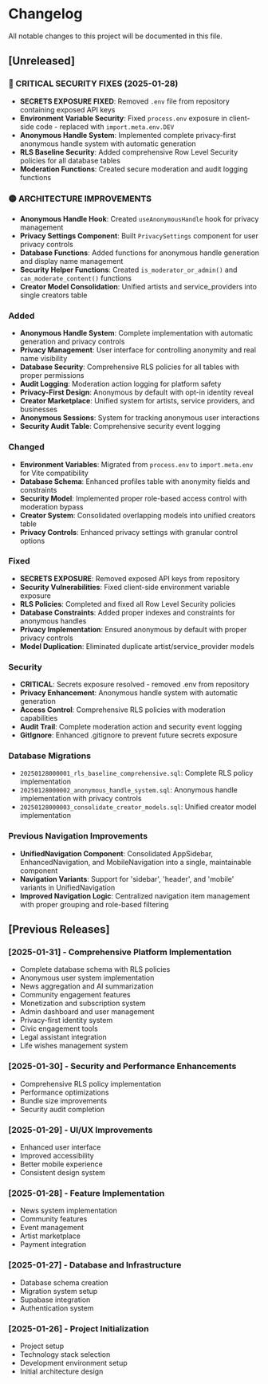# Changelog

All notable changes to this project will be documented in this file.

## [Unreleased]

### 🔴 CRITICAL SECURITY FIXES (2025-01-28)
- **SECRETS EXPOSURE FIXED**: Removed `.env` file from repository containing exposed API keys
- **Environment Variable Security**: Fixed `process.env` exposure in client-side code - replaced with `import.meta.env.DEV`
- **Anonymous Handle System**: Implemented complete privacy-first anonymous handle system with automatic generation
- **RLS Baseline Security**: Added comprehensive Row Level Security policies for all database tables
- **Moderation Functions**: Created secure moderation and audit logging functions

### 🟡 ARCHITECTURE IMPROVEMENTS
- **Anonymous Handle Hook**: Created `useAnonymousHandle` hook for privacy management
- **Privacy Settings Component**: Built `PrivacySettings` component for user privacy controls
- **Database Functions**: Added functions for anonymous handle generation and display name management
- **Security Helper Functions**: Created `is_moderator_or_admin()` and `can_moderate_content()` functions
- **Creator Model Consolidation**: Unified artists and service_providers into single creators table

### Added
- **Anonymous Handle System**: Complete implementation with automatic generation and privacy controls
- **Privacy Management**: User interface for controlling anonymity and real name visibility
- **Database Security**: Comprehensive RLS policies for all tables with proper permissions
- **Audit Logging**: Moderation action logging for platform safety
- **Privacy-First Design**: Anonymous by default with opt-in identity reveal
- **Creator Marketplace**: Unified system for artists, service providers, and businesses
- **Anonymous Sessions**: System for tracking anonymous user interactions
- **Security Audit Table**: Comprehensive security event logging

### Changed
- **Environment Variables**: Migrated from `process.env` to `import.meta.env` for Vite compatibility
- **Database Schema**: Enhanced profiles table with anonymity fields and constraints
- **Security Model**: Implemented proper role-based access control with moderation bypass
- **Creator System**: Consolidated overlapping models into unified creators table
- **Privacy Controls**: Enhanced privacy settings with granular control options

### Fixed
- **SECRETS EXPOSURE**: Removed exposed API keys from repository
- **Security Vulnerabilities**: Fixed client-side environment variable exposure
- **RLS Policies**: Completed and fixed all Row Level Security policies
- **Database Constraints**: Added proper indexes and constraints for anonymous handles
- **Privacy Implementation**: Ensured anonymous by default with proper privacy controls
- **Model Duplication**: Eliminated duplicate artist/service_provider models

### Security
- **CRITICAL**: Secrets exposure resolved - removed .env from repository
- **Privacy Enhancement**: Anonymous handle system with automatic generation
- **Access Control**: Comprehensive RLS policies with moderation capabilities
- **Audit Trail**: Complete moderation action and security event logging
- **GitIgnore**: Enhanced .gitignore to prevent future secrets exposure

### Database Migrations
- `20250128000001_rls_baseline_comprehensive.sql`: Complete RLS policy implementation
- `20250128000002_anonymous_handle_system.sql`: Anonymous handle implementation with privacy controls
- `20250128000003_consolidate_creator_models.sql`: Unified creator model implementation

### Previous Navigation Improvements
- **UnifiedNavigation Component**: Consolidated AppSidebar, EnhancedNavigation, and MobileNavigation into a single, maintainable component
- **Navigation Variants**: Support for 'sidebar', 'header', and 'mobile' variants in UnifiedNavigation
- **Improved Navigation Logic**: Centralized navigation item management with proper grouping and role-based filtering

## [Previous Releases]

### [2025-01-31] - Comprehensive Platform Implementation
- Complete database schema with RLS policies
- Anonymous user system implementation
- News aggregation and AI summarization
- Community engagement features
- Monetization and subscription system
- Admin dashboard and user management
- Privacy-first identity system
- Civic engagement tools
- Legal assistant integration
- Life wishes management system

### [2025-01-30] - Security and Performance Enhancements
- Comprehensive RLS policy implementation
- Performance optimizations
- Bundle size improvements
- Security audit completion

### [2025-01-29] - UI/UX Improvements
- Enhanced user interface
- Improved accessibility
- Better mobile experience
- Consistent design system

### [2025-01-28] - Feature Implementation
- News system implementation
- Community features
- Event management
- Artist marketplace
- Payment integration

### [2025-01-27] - Database and Infrastructure
- Database schema creation
- Migration system setup
- Supabase integration
- Authentication system

### [2025-01-26] - Project Initialization
- Project setup
- Technology stack selection
- Development environment setup
- Initial architecture design
